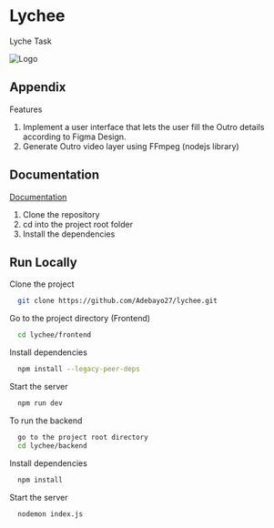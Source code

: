 
# Lychee

Lyche Task

![Logo](https://ekenta-laravel-images.s3.amazonaws.com/dGQHLhVKeRFbrTY1Vnf4CgTMHIFQztf9qKxFqQv3.png)

## Appendix

Features

1. Implement a user interface that lets the user fill the Outro details according to Figma Design.
2. Generate Outro video layer using FFmpeg (nodejs library)

## Documentation

[Documentation](https://linktodocumentation)

1. Clone the repository
2. cd into the project root folder
3. Install the dependencies

## Run Locally

Clone the project

```bash
  git clone https://github.com/Adebayo27/lychee.git
```

Go to the project directory (Frontend)

```bash
  cd lychee/frontend
```

Install dependencies

```bash
  npm install --legacy-peer-deps
```

Start the server

```bash
  npm run dev
```

To run the backend

```bash
  go to the project root directory
  cd lychee/backend
```

Install dependencies

```bash
  npm install
```

Start the server

```bash
  nodemon index.js
```
